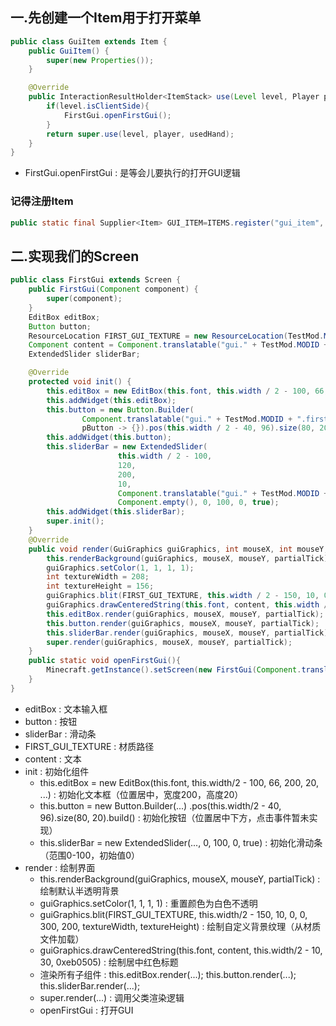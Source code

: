 ## 一.先创建一个Item用于打开菜单
```java
public class GuiItem extends Item {
    public GuiItem() {
        super(new Properties());
    }

    @Override
    public InteractionResultHolder<ItemStack> use(Level level, Player player, InteractionHand usedHand) {
        if(level.isClientSide){
            FirstGui.openFirstGui();
        }
        return super.use(level, player, usedHand);
    }
}
```
- FirstGui.openFirstGui : 是等会儿要执行的打开GUI逻辑
### 记得注册Item
```java
public static final Supplier<Item> GUI_ITEM=ITEMS.register("gui_item", GuiItem::new);
```
## 二.实现我们的Screen
```java
public class FirstGui extends Screen {
    public FirstGui(Component component) {
        super(component);
    }
    EditBox editBox;
    Button button;
    ResourceLocation FIRST_GUI_TEXTURE = new ResourceLocation(TestMod.MODID, "textures/gui/first_gui.png");
    Component content = Component.translatable("gui." + TestMod.MODID + ".first_gui_title");
    ExtendedSlider sliderBar;

    @Override
    protected void init() {
        this.editBox = new EditBox(this.font, this.width / 2 - 100, 66, 200, 20, Component.translatable("gui." + TestMod.MODID + ".first_gui"));
        this.addWidget(this.editBox);
        this.button = new Button.Builder(
                Component.translatable("gui." + TestMod.MODID + ".first_gui.save"),
                pButton -> {}).pos(this.width / 2 - 40, 96).size(80, 20).build();
        this.addWidget(this.button);
        this.sliderBar = new ExtendedSlider(
                        this.width / 2 - 100,
                        120,
                        200,
                        10,
                        Component.translatable("gui." + TestMod.MODID + ".first_gui.slider"),
                        Component.empty(), 0, 100, 0, true);
        this.addWidget(this.sliderBar);
        super.init();
    }
    @Override
    public void render(GuiGraphics guiGraphics, int mouseX, int mouseY, float partialTick) {
        this.renderBackground(guiGraphics, mouseX, mouseY, partialTick);
        guiGraphics.setColor(1, 1, 1, 1);
        int textureWidth = 208;
        int textureHeight = 156;
        guiGraphics.blit(FIRST_GUI_TEXTURE, this.width / 2 - 150, 10, 0, 0, 300, 200, textureWidth, textureHeight);
        guiGraphics.drawCenteredString(this.font, content, this.width / 2 - 10, 30, 0xeb0505);
        this.editBox.render(guiGraphics, mouseX, mouseY, partialTick);
        this.button.render(guiGraphics, mouseX, mouseY, partialTick);
        this.sliderBar.render(guiGraphics, mouseX, mouseY, partialTick);
        super.render(guiGraphics, mouseX, mouseY, partialTick);
    }
    public static void openFirstGui(){
        Minecraft.getInstance().setScreen(new FirstGui(Component.translatable("test")));
    }
}
```
- editBox : 文本输入框
- button : 按钮
- sliderBar : 滑动条
- FIRST_GUI_TEXTURE : 材质路径
- content : 文本
- init : 初始化组件
  - this.editBox = new EditBox(this.font, this.width/2 - 100, 66, 200, 20, ...) : 初始化文本框（位置居中，宽度200，高度20）
  - this.button = new Button.Builder(...)
        .pos(this.width/2 - 40, 96).size(80, 20).build() : 初始化按钮（位置居中下方，点击事件暂未实现）
  - this.sliderBar = new ExtendedSlider(..., 0, 100, 0, true) : 初始化滑动条（范围0-100，初始值0）
- render : 绘制界面
  - this.renderBackground(guiGraphics, mouseX, mouseY, partialTick) : 绘制默认半透明背景
  - guiGraphics.setColor(1, 1, 1, 1) : 重置颜色为白色不透明
  - guiGraphics.blit(FIRST_GUI_TEXTURE, this.width/2 - 150, 10, 0, 0, 300, 200, textureWidth, textureHeight) : 绘制自定义背景纹理（从材质文件加载）
  - guiGraphics.drawCenteredString(this.font, content, this.width/2 - 10, 30, 0xeb0505) : 绘制居中红色标题
  - 渲染所有子组件 : this.editBox.render(...);
                                 this.button.render(...);
                                 this.sliderBar.render(...);
  - super.render(...) : 调用父类渲染逻辑
  - openFirstGui : 打开GUI